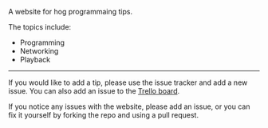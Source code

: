 A website for hog programmaing tips.

The topics include:
  - Programming
  - Networking
  - Playback

---
If you would like to add a tip, please use the issue tracker and add a new issue. You can also add an issue to the [Trello board](https://trello.com/b/z6SXTDHl/hog-tips).

If you notice any issues with the website, please add an issue, or you can fix it yourself by forking the repo and using a pull request.
